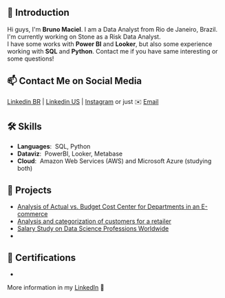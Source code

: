 ## 👋 Introduction
Hi guys, I'm **Bruno Maciel**. I am a Data Analyst from Rio de Janeiro, Brazil. I'm currently working on Stone as a Risk Data Analyst.  
I have some works with **Power BI** and **Looker**, but also some experience working with **SQL** and **Python**.
Contact me if you have same interesting or some questions!

## 📫 Contact Me on Social Media

[Linkedin BR][-1] | [Linkedin US][0] | [Instagram][1] or just ✉️ [Email](mailto:macielribeiro.bruno@gmail.com)

## 🛠️ Skills 
- **Languages**:&nbsp; SQL, Python
- **Dataviz**:&nbsp; PowerBI, Looker, Metabase
- **Cloud**:&nbsp; Amazon Web Services (AWS) and Microsoft Azure (studying both)

## 🐾 Projects 
- [Analysis of Actual vs. Budget Cost Center for Departments in an E-commerce](https://app.powerbi.com/view?r=eyJrIjoiYTVkZmQyMzItNDI2YS00MGNlLTk1OWUtZGFkMjU4YTE0ZWYzIiwidCI6Ijc3YjdkYTEzLTdiNTgtNGRkMi05MTI4LWEyNzhhMjc4MWRhMCJ9)
- [Analysis and categorization of customers for a retailer](https://app.powerbi.com/view?r=eyJrIjoiODkwMDU4ZGEtYTRhYi00MTE3LWE4MzktYTk0OGJhZDQ5ZDRiIiwidCI6Ijc3YjdkYTEzLTdiNTgtNGRkMi05MTI4LWEyNzhhMjc4MWRhMCJ9)
- [Salary Study on Data Science Professions Worldwide](https://app.powerbi.com/view?r=eyJrIjoiZDYwYjJhNWEtOWVmOC00MThmLTlhYmMtYzU1ZmJkODg0MzIyIiwidCI6Ijc3YjdkYTEzLTdiNTgtNGRkMi05MTI4LWEyNzhhMjc4MWRhMCJ9)
- 

## 📜 Certifications 
- 


More information in my [LinkedIn](https://www.linkedin.com/in/bruno-ribeiro-0a83a315a/) 🚀

[-1]: https://www.linkedin.com/in/bruno-ribeiro-0a83a315a/
[0]: https://www.linkedin.com/in/bruno-ribeiro-0a83a315a/?locale=en_US
[1]: https://www.instagram.com/brunomacielr/
